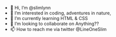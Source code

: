 - 👋 Hi, I’m @slimlynn
- 👀 I’m interested in coding, adventures in nature, 
- 🌱 I’m currently learning HTML & CSS
- 💞️ I’m looking to collaborate on Anything??
- 📫 How to reach me via twitter @LineOneSlim

<!---
slimlynn/slimlynn is a ✨ special ✨ repository because its `README.md` (this file) appears on your GitHub profile.
You can click the Preview link to take a look at your changes.
--->
